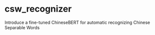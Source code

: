 # csw_recognizer
Introduce a fine-tuned ChineseBERT for automatic recognizing Chinese Separable Words
